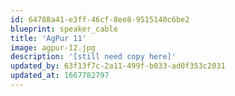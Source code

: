 ```yaml
---
id: 64788a41-e3ff-46cf-8ee8-9515140c6be2
blueprint: speaker_cable
title: 'AgPur 11'
image: agpur-12.jpg
description: '[still need copy here]'
updated_by: 63f13f7c-2a11-499f-b033-ad0f353c2031
updated_at: 1667782797
---
```


